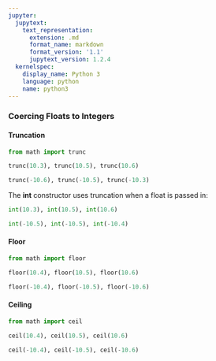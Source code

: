 ```yaml
---
jupyter:
  jupytext:
    text_representation:
      extension: .md
      format_name: markdown
      format_version: '1.1'
      jupytext_version: 1.2.4
  kernelspec:
    display_name: Python 3
    language: python
    name: python3
---
```


### Coercing Floats to Integers


#### Truncation

```python
from math import trunc
```

```python
trunc(10.3), trunc(10.5), trunc(10.6)
```

```python
trunc(-10.6), trunc(-10.5), trunc(-10.3)
```

The **int** constructor uses truncation when a float is passed in:

```python
int(10.3), int(10.5), int(10.6)
```

```python
int(-10.5), int(-10.5), int(-10.4)
```

#### Floor

```python
from math import floor
```

```python
floor(10.4), floor(10.5), floor(10.6)
```

```python
floor(-10.4), floor(-10.5), floor(-10.6)
```

#### Ceiling

```python
from math import ceil
```

```python
ceil(10.4), ceil(10.5), ceil(10.6)
```

```python
ceil(-10.4), ceil(-10.5), ceil(-10.6)
```

```python

```
